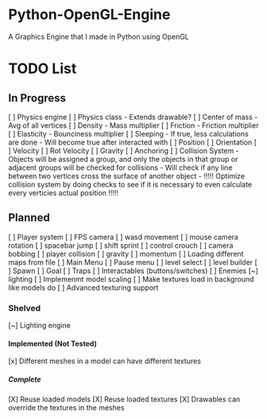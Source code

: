 # Python-OpenGL-Engine
A Graphics Engine that I made in Python using OpenGL

# TODO List
## In Progress
[ ] Physics engine
  [ ] Physics class
		- Extends drawable?
		[ ] Center of mass
			- Avg of all vertices
		[ ] Density
			- Mass multiplier
		[ ] Friction
			- Friction multiplier
		[ ] Elasticity
			- Bounciness multiplier
		[ ] Sleeping
			- If true, less calculations are done
			- Will become true after interacted with
		[ ] Position
		[ ] Orientation
		[ ] Velocity
		[ ] Rot Velocity
	[ ] Gravity
	[ ] Anchoring
	[ ] Collision System
		- Objects will be assigned a group, and only the objects in that group or adjacent groups will be checked for collisions
		- Will check if any line between two vertices cross the surface of another object
		- !!!!! Optimize collision system by doing checks to see if it is necessary to even calculate every verticies actual position !!!!!

## Planned
[ ] Player system
	[ ] FPS camera
	[ ] wasd movement
	[ ] mouse camera rotation
	[ ] spacebar jump
	[ ] shift sprint
	[ ] control crouch
	[ ] camera bobbing
	[ ] player collision
	[ ] gravity
	[ ] momentum
[ ] Loading different maps from file
[ ] Main Menu
[ ] Pause menu
[ ] level select
[ ] level builder
	[ ] Spawn
	[ ] Goal
	[ ] Traps
	[ ] Interactables (buttons/switches)
	[ ] Enemies
	[~] lighting
[ ] Implemenmt model scaling
[ ] Make textures load in background like models do
[ ] Advanced texturing support

### Shelved
[~] Lighting engine

#### Implemented (Not Tested)
[x] Different meshes in a model can have different textures

##### Complete
[X] Reuse loaded models
[X] Reuse loaded textures
[X] Drawables can override the textures in the meshes
